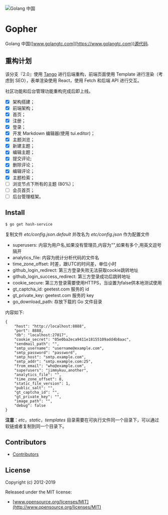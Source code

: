 ![Golang 中国](https://is.golangtc.com/logo/golangtc.png?height=60)

# Gopher

Golang 中国([www.golangtc.com](https://www.golangtc.com))源代码.

## 重构计划

该分支『2.0』使用 [Tango](https://github.com/lunny/tango) 进行后端重构，前端页面使用 Template 进行渲染（考虑到 SEO），表单渲染使用 React，使用 Fetch 和后端 API 进行交互。

社区功能和后台管理功能重构完成后即上线。

- [x] 架构搭建；
- [x] 前端架构；
- [x] 首页；
- [x] 注册；
- [x] 登录；
- [x] 开发 Markdown 编辑器(使用 tui.editor)；
- [x] 主题浏览；
- [x] 新建主题；
- [x] 编辑主题；
- [x] 提交评论;
- [x] 删除评论；
- [x] 编辑评论；
- [x] 主题检索；
- [ ] 浏览节点下所有的主题 (80%)；
- [ ] 会员首页；
- [ ] 后台管理框架。

## Install

    $ go get hash-service


复制文件 *etc/config.json.default* 并改名为 *etc/config.json* 作为配置文件

- superusers: 内容为用户名,如果没有管理员,内容为"",如果有多个,用英文逗号隔开
- analytics_file: 内容为统计分析代码的文件名
- time_zone_offset: 时差，跟UTC的时间差，单位小时
- github_login_redirect: 第三方登录失败无法获取cookie跳转地址
- github_login_success_redirect: 第三方登录成功后跳转地址
- cookie_secure: 第三方登录需要使用HTTPS，当设置为false供本地测试使用
- gt_captcha_id: geetest.com 服务的 id
- gt_private_key: geetest.com 服务的 key
- go_download_path: 存放下载的 Go 文件目录

内容如下:

    {
        "host": "http://localhost:8888",
        "port": 8888,
        "db": "localhost:27017",
        "cookie_secret": "05e0ba2eca9411e18155109add4b8aac",
        "sendmail_path": "",
        "smtp_username": "username@example.com",
        "smtp_password": "password",
        "smtp_host": "smtp.example.com",
        "smtp_addr": "smtp.example.com:25",
        "from_email": "who@example.com",
        "superusers": "jimmykuu,another",
        "analytics_file": "",
        "time_zone_offset": 8,
        "static_file_version": 1,
        "public_salt": "",
        "gt_captcha_id": "",
        "gt_private_key": "",
        "image_path": "",
        "debug": false
    }


**注意**：*etc*，*static*，*templates* 目录需要在可执行文件同一个目录下，可以通过软链或者复制到同一个目录下。

## Contributors

- [Contributors](https://hash-service/graphs/contributors)

## License

Copyright (c) 2012-2019

Released under the MIT license:

- [www.opensource.org/licenses/MIT](http://www.opensource.org/licenses/MIT)
